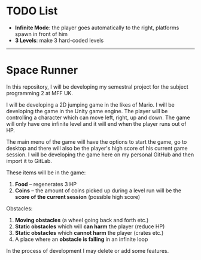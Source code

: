 # TODO List

- **Infinite Mode**: the player goes automatically to the right, platforms spawn in front of him
- **3 Levels**: make 3 hard-coded levels

---

# Space Runner

In this repository, I will be developing my semestral project for the subject programming 2 at MFF UK.

I will be developing a 2D jumping game in the likes of Mario. I will be developing the game in the Unity game engine.
The player will be controlling a character which can move left, right, up and down. The game will only have one infinite level and it will end when the player runs out of HP.

The main menu of the game will have the options to start the game, go to desktop and there will also be the player's high score of his current game session.
I will be developing the game here on my personal GitHub and then import it to GitLab.

These items will be in the game:
1.	**Food** – regenerates 3 HP
2.	**Coins** – the amount of coins picked up during a level run will be the **score of the current session** (possible high score)

Obstacles:
1.	**Moving obstacles** (a wheel going back and forth etc.)
2.	**Static obstacles** which will **can harm** the player (reduce HP)
3.	**Static obstacles** which **cannot harm** the player (crates etc.)
4.	A place where an **obstacle is falling** in an infinite loop

In the process of development I may delete or add some features.
